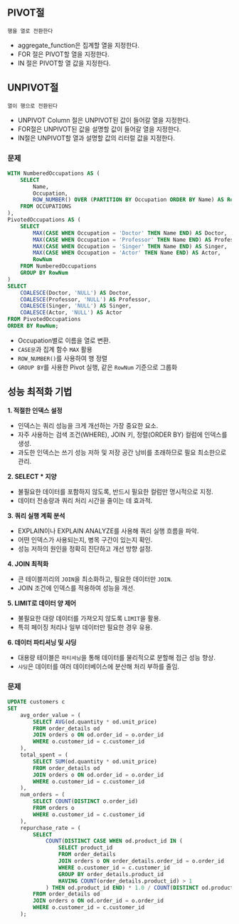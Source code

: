 ## PIVOT절
```행을 열로 전환한다```
- aggregate_function은 집계할 열을 지정한다.
- FOR 절은 PIVOT할 열을 지정한다.
- IN 절은 PIVOT할 열 값을 지정한다.

## UNPIVOT절
```열이 행으로 전환된다```
- UNPIVOT Column 절은 UNPIVOT된 값이 들어갈 열을 지정한다.
- FOR절은 UNPIVOT된 값을 설명할 값이 들어갈 열을 지정한다.
- IN절은 UNPIVOT할 열과 설명할 값의 리터럴 값을 지정한다.

### 문제
```sql
WITH NumberedOccupations AS (
    SELECT
        Name,
        Occupation,
        ROW_NUMBER() OVER (PARTITION BY Occupation ORDER BY Name) AS RowNum
    FROM OCCUPATIONS
),
PivotedOccupations AS (
    SELECT
        MAX(CASE WHEN Occupation = 'Doctor' THEN Name END) AS Doctor,
        MAX(CASE WHEN Occupation = 'Professor' THEN Name END) AS Professor,
        MAX(CASE WHEN Occupation = 'Singer' THEN Name END) AS Singer,
        MAX(CASE WHEN Occupation = 'Actor' THEN Name END) AS Actor,
        RowNum
    FROM NumberedOccupations
    GROUP BY RowNum
)
SELECT 
    COALESCE(Doctor, 'NULL') AS Doctor,
    COALESCE(Professor, 'NULL') AS Professor,
    COALESCE(Singer, 'NULL') AS Singer,
    COALESCE(Actor, 'NULL') AS Actor
FROM PivotedOccupations
ORDER BY RowNum;
```
- Occupation별로 이름을 열로 변환. 
- `CASE문`과 집계 함수 `MAX` 활용
- `ROW_NUMBER()`를 사용하여 행 정렬
- `GROUP BY`를 사용한 Pivot 실행, 같은 `RowNum` 기준으로 그룹화


## 성능 최적화 기법
**1. 적절한 인덱스 설정**
- 인덱스는 쿼리 성능을 크게 개선하는 가장 중요한 요소.
- 자주 사용하는 검색 조건(WHERE), JOIN 키, 정렬(ORDER BY) 컬럼에 인덱스를 생성.
- 과도한 인덱스는 쓰기 성능 저하 및 저장 공간 낭비를 초래하므로 필요 최소한으로 관리.

**2. SELECT * 지양**
- 불필요한 데이터를 포함하지 않도록, 반드시 필요한 컬럼만 명시적으로 지정.
- 데이터 전송량과 쿼리 처리 시간을 줄이는 데 효과적.

**3. 쿼리 실행 계획 분석**
- EXPLAIN이나 EXPLAIN ANALYZE를 사용해 쿼리 실행 흐름을 파악.
- 어떤 인덱스가 사용되는지, 병목 구간이 있는지 확인.
- 성능 저하의 원인을 정확히 진단하고 개선 방향 설정.

**4. JOIN 최적화**
- 큰 테이블끼리의 `JOIN`을 최소화하고, 필요한 데이터만 `JOIN`.
- JOIN 조건에 인덱스를 적용하여 성능을 개선.

**5. LIMIT로 데이터 양 제어**
- 불필요한 대량 데이터를 가져오지 않도록 `LIMIT`을 활용.
- 특히 페이징 처리나 일부 데이터만 필요한 경우 유용.

**6. 데이터 파티셔닝 및 샤딩**
- 대용량 테이블은 `파티셔닝`을 통해 데이터를 물리적으로 분할해 접근 성능 향상.
- `샤딩`은 데이터를 여러 데이터베이스에 분산해 처리 부하를 줄임.

### 문제
```sql
UPDATE customers c
SET
    avg_order_value = (
        SELECT AVG(od.quantity * od.unit_price)
        FROM order_details od
        JOIN orders o ON od.order_id = o.order_id
        WHERE o.customer_id = c.customer_id
    ),
    total_spent = (
        SELECT SUM(od.quantity * od.unit_price)
        FROM order_details od
        JOIN orders o ON od.order_id = o.order_id
        WHERE o.customer_id = c.customer_id
    ),
    num_orders = (
        SELECT COUNT(DISTINCT o.order_id)
        FROM orders o
        WHERE o.customer_id = c.customer_id
    ),
    repurchase_rate = (
        SELECT
            COUNT(DISTINCT CASE WHEN od.product_id IN (
                SELECT product_id
                FROM order_details
                JOIN orders o ON order_details.order_id = o.order_id
                WHERE o.customer_id = c.customer_id
                GROUP BY order_details.product_id
                HAVING COUNT(order_details.product_id) > 1
            ) THEN od.product_id END) * 1.0 / COUNT(DISTINCT od.product_id)
        FROM order_details od
        JOIN orders o ON od.order_id = o.order_id
        WHERE o.customer_id = c.customer_id
    );
```